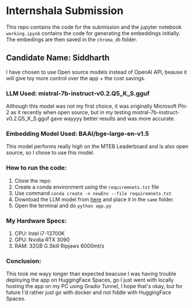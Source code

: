 # Internshala Submission

This repo contains the code for the submission and the jupyter notebook `working.ipynb` contains the code for generating the embeddings initially. The embedings are then saved in the `chroma_db` folder.

## Candidate Name: Siddharth

I have chosen to use Open source models instead of OpenAI API, beause it will give toy more control over the app + the cost savings.

### LLM Used: mistral-7b-instruct-v0.2.Q5_K_S.gguf

Although this model was not my first choice, it was originally Microsoft Phi-2 as it recently when open source, but in my testing mistral-7b-instruct-v0.2.Q5_K_S.gguf gave wayyyy better results and was more accurate.

### Embedding Model Used: BAAI/bge-large-en-v1.5

This model performs really high on the MTEB Leaderboard and is also open source, so I chose to use this model.

### How to run the code:

1. Clone the repo
2. Create a conda environment using the `requiremnets.txt` file
3. Use command `conda create -n newEnv --file requiremnets.txt`
4. Download the LLM model from [here](https://huggingface.co/TheBloke/Mistral-7B-Instruct-v0.2-GGUF/tree/main) and place it in the `same` folder.
5. Open the terminal and do `python app.py`

### My Hardware Specs:

1. CPU: Intel i7-13700K
2. GPU: Nvidia RTX 3090
3. RAM: 32GB G.Skill Ripjaws 6000mt/s

### Conclusion:

This took me wayy longer than expected beacuse I was having trouble deploying the app on HuggingFace Spaces, go I just went with locally hosting the app on my PC using Gradio Tunnel, I hope that's okay, but for future I'd rather just go with docker and not fiddle with HuggingFace Spaces.
